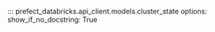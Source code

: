 ::: prefect_databricks.api_client.models.cluster_state
    options:
      show_if_no_docstring: True